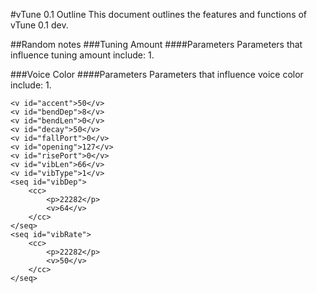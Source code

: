 #vTune 0.1 Outline
This document outlines the features and functions of vTune 0.1 dev.

##Random notes
###Tuning Amount
####Parameters
Parameters that influence tuning amount include:
1. 

###Voice Color
####Parameters
Parameters that influence voice color include:
1. 

```
<v id="accent">50</v>
<v id="bendDep">8</v>
<v id="bendLen">0</v>
<v id="decay">50</v>
<v id="fallPort">0</v>
<v id="opening">127</v>
<v id="risePort">0</v>
<v id="vibLen">66</v>
<v id="vibType">1</v>
<seq id="vibDep">
    <cc>
        <p>22282</p>
        <v>64</v>
    </cc>
</seq>
<seq id="vibRate">
    <cc>
        <p>22282</p>
        <v>50</v>
    </cc>
</seq>
```
